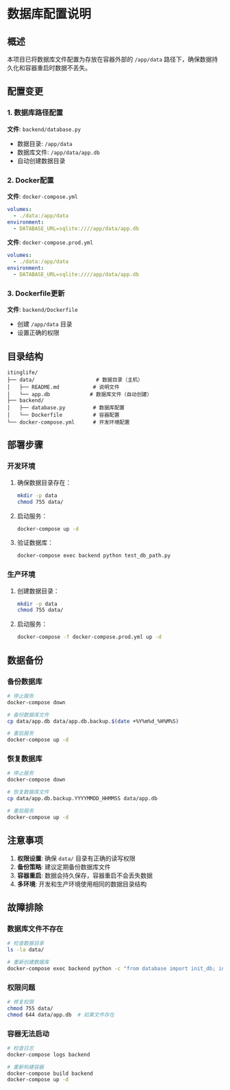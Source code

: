 # 数据库配置说明

## 概述

本项目已将数据库文件配置为存放在容器外部的 `/app/data` 路径下，确保数据持久化和容器重启时数据不丢失。

## 配置变更

### 1. 数据库路径配置

**文件**: `backend/database.py`

- 数据目录: `/app/data`
- 数据库文件: `/app/data/app.db`
- 自动创建数据目录

### 2. Docker配置

**文件**: `docker-compose.yml`

```yaml
volumes:
  - ./data:/app/data
environment:
  - DATABASE_URL=sqlite:////app/data/app.db
```

**文件**: `docker-compose.prod.yml`

```yaml
volumes:
  - ./data:/app/data
environment:
  - DATABASE_URL=sqlite:////app/data/app.db
```

### 3. Dockerfile更新

**文件**: `backend/Dockerfile`

- 创建 `/app/data` 目录
- 设置正确的权限

## 目录结构

```
itinglife/
├── data/                    # 数据目录（主机）
│   ├── README.md           # 说明文件
│   └── app.db             # 数据库文件（自动创建）
├── backend/
│   ├── database.py         # 数据库配置
│   └── Dockerfile          # 容器配置
└── docker-compose.yml      # 开发环境配置
```

## 部署步骤

### 开发环境

1. 确保数据目录存在：
   ```bash
   mkdir -p data
   chmod 755 data/
   ```

2. 启动服务：
   ```bash
   docker-compose up -d
   ```

3. 验证数据库：
   ```bash
   docker-compose exec backend python test_db_path.py
   ```

### 生产环境

1. 创建数据目录：
   ```bash
   mkdir -p data
   chmod 755 data/
   ```

2. 启动服务：
   ```bash
   docker-compose -f docker-compose.prod.yml up -d
   ```

## 数据备份

### 备份数据库

```bash
# 停止服务
docker-compose down

# 备份数据库文件
cp data/app.db data/app.db.backup.$(date +%Y%m%d_%H%M%S)

# 重启服务
docker-compose up -d
```

### 恢复数据库

```bash
# 停止服务
docker-compose down

# 恢复数据库文件
cp data/app.db.backup.YYYYMMDD_HHMMSS data/app.db

# 重启服务
docker-compose up -d
```

## 注意事项

1. **权限设置**: 确保 `data/` 目录有正确的读写权限
2. **备份策略**: 建议定期备份数据库文件
3. **容器重启**: 数据会持久保存，容器重启不会丢失数据
4. **多环境**: 开发和生产环境使用相同的数据目录结构

## 故障排除

### 数据库文件不存在

```bash
# 检查数据目录
ls -la data/

# 重新创建数据库
docker-compose exec backend python -c "from database import init_db; init_db()"
```

### 权限问题

```bash
# 修复权限
chmod 755 data/
chmod 644 data/app.db  # 如果文件存在
```

### 容器无法启动

```bash
# 检查日志
docker-compose logs backend

# 重新构建容器
docker-compose build backend
docker-compose up -d
``` 